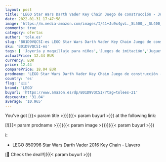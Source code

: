 ```yaml
---
layout: post
title: 'LEGO Star Wars Darth Vader Key Chain Juego de construcción - Juegos de construcción  6 año s  '
date: 2022-01-31 17:47:58
image: 'https://m.media-amazon.com/images/I/41+Ju9x4gvL._SL500_._SL400_.jpg'
comments: true
category: ofertas
author: 'tole.es'
slug: 'B01D9VQC5I-es LEGO Star Wars Darth Vader Key Chain Juego de construcción...'
sku: 'B01D9VQC5I-es'
tags: [ 'Joyería y maquillaje para niños','Juegos de imitación','Juguetes','Juguetes y juegos','Llaveros','lego', ]
actualPrice: 12.44 EUR
currency: EUR
price: 12.44
comparePrice: 18.04 EUR
prodname: 'LEGO Star Wars Darth Vader Key Chain Juego de construcción - Juegos de construcción  6 año s  '
country: 'es'
flag: '🇪🇸'
brand: 'LEGO'
buyurl: 'https://www.amazon.es/dp/B01D9VQC5I/?tag=tolees-21'
descuento: '31.04'
average: '10.965'
---
```


You've got [{{< param title >}}]({{< param buyurl >}}) at the following link:

[![{{< param prodname >}}]({{< param image >}})]({{< param buyurl >}})

ℹ️:

- LEGO 850996 Star Wars Darth Vader 2016 Key Chain - Llavero

[🛒 Check the deal!!]({{< param buyurl >}})
